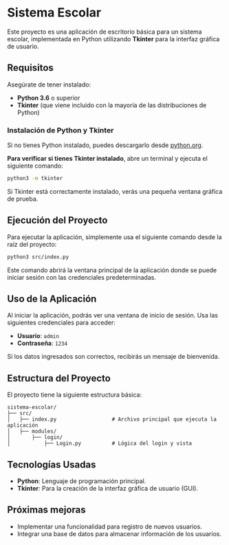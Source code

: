 
# Sistema Escolar

Este proyecto es una aplicación de escritorio básica para un sistema escolar, implementada en Python utilizando **Tkinter** para la interfaz gráfica de usuario.

## Requisitos

Asegúrate de tener instalado:

- **Python 3.6** o superior
- **Tkinter** (que viene incluido con la mayoría de las distribuciones de Python)

### Instalación de Python y Tkinter

Si no tienes Python instalado, puedes descargarlo desde [python.org](https://www.python.org/downloads/).

**Para verificar si tienes Tkinter instalado**, abre un terminal y ejecuta el siguiente comando:

```bash
python3 -m tkinter
```

Si Tkinter está correctamente instalado, verás una pequeña ventana gráfica de prueba.

## Ejecución del Proyecto

Para ejecutar la aplicación, simplemente usa el siguiente comando desde la raíz del proyecto:

```bash
python3 src/index.py
```

Este comando abrirá la ventana principal de la aplicación donde se puede iniciar sesión con las credenciales predeterminadas.

## Uso de la Aplicación

Al iniciar la aplicación, podrás ver una ventana de inicio de sesión. Usa las siguientes credenciales para acceder:

- **Usuario**: `admin`
- **Contraseña**: `1234`

Si los datos ingresados son correctos, recibirás un mensaje de bienvenida.

## Estructura del Proyecto

El proyecto tiene la siguiente estructura básica:

```
sistema-escolar/
├── src/
│   ├── index.py                  # Archivo principal que ejecuta la aplicación
│   ├── modules/
│       ├── login/
│           ├── Login.py          # Lógica del login y vista
```

## Tecnologías Usadas

- **Python**: Lenguaje de programación principal.
- **Tkinter**: Para la creación de la interfaz gráfica de usuario (GUI).

## Próximas mejoras

- Implementar una funcionalidad para registro de nuevos usuarios.
- Integrar una base de datos para almacenar información de los usuarios.